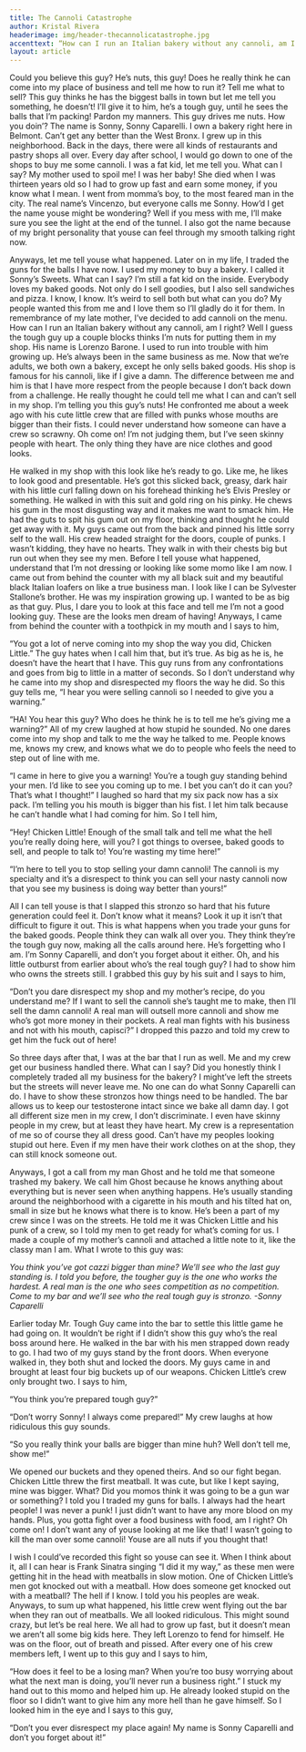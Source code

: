 ```yaml
---
title: The Cannoli Catastrophe
author: Kristal Rivera
headerimage: img/header-thecannolicatastrophe.jpg
accenttext: “How can I run an Italian bakery without any cannoli, am I right?”
layout: article 
---
```

Could you believe this guy? He’s nuts, this guy! Does he really think he can come into my place of business and tell me how to run it? Tell me what to sell? This guy thinks he has the biggest balls in town but let me tell you something, he doesn’t! I’ll give it to him, he’s a tough guy, until he sees the balls that I’m packing! Pardon my manners. This guy drives me nuts. How you doin’? The name is Sonny, Sonny Caparelli. I own a bakery right here in Belmont. Can’t get any better than the West Bronx. I grew up in this neighborhood. Back in the days, there were all kinds of restaurants and pastry shops all over.   Every day after school, I would go down to one of the shops to buy me some cannoli. I was a fat kid, let me tell you. What can I say? My mother used to spoil me! I was her baby! She died when I was thirteen years old so I had to grow up fast and earn some money, if you know what I mean. I went from momma’s boy, to the most feared man in the city. The real name’s Vincenzo, but everyone calls me Sonny. How’d I get the name youse might be wondering? Well if you mess with me, I’ll make sure you see the light at the end of the tunnel. I also got the name because of my bright personality that youse can feel through my smooth talking right now.

Anyways, let me tell youse what happened. Later on in my life, I traded the guns for the balls I have now. I used my money to buy a bakery. I called it Sonny’s Sweets. What can I say? I’m still a fat kid on the inside. Everybody loves my baked goods. Not only do I sell goodies, but I also sell sandwiches and pizza. I know, I know. It’s weird to sell both but what can you do? My people wanted this from me and I love them so I’ll gladly do it for them. In remembrance of my late mother, I’ve decided to add cannoli on the menu. How can I run an Italian bakery without any cannoli, am I right? Well I guess the tough guy up a couple blocks thinks I’m nuts for putting them in my shop. His name is Lorenzo Barone. I used to run into trouble with him growing up. He’s always been in the same business as me. Now that we’re adults, we both own a bakery, except he only sells baked goods. His shop is famous for his cannoli, like if I give a damn. The difference between me and him is that I have more respect from the people because I don’t back down from a challenge. He really thought he could tell me what I can and can’t sell in my shop. I’m telling you this guy’s nuts! He confronted me about a week ago with his cute little crew that are filled with punks whose mouths are bigger than their fists. I could never understand how someone can have a crew so scrawny. Oh come on! I’m not judging them, but I’ve seen skinny people with heart. The only thing they have are nice clothes and good looks.

He walked in my shop with this look like he’s ready to go. Like me, he likes to look good and presentable. He’s got this slicked back, greasy, dark hair with his little curl falling down on his forehead thinking he’s Elvis Presley or something. He walked in with this suit and gold ring on his pinky. He chews his gum in the most disgusting way and it makes me want to smack him. He had the guts to spit his gum out on my floor, thinking and thought he could get away with it. My guys came out from the back and pinned his little sorry self to the wall. His crew headed straight for the doors, couple of punks. I wasn’t kidding, they have no hearts. They walk in with their chests big but run out when they see my men. Before I tell youse what happened, understand that I’m not dressing or looking like some momo like I am now. I came out from behind the counter with my all black suit and my beautiful black Italian loafers on like a true business man. I look like I can be Sylvester Stallone’s brother. He was my inspiration growing up. I wanted to be as big as that guy. Plus, I dare you to look at this face and tell me I’m not a good looking guy. These are the looks men dream of having! Anyways, I came from behind the counter with a toothpick in my mouth and I says to him,

“You got a lot of nerve coming into my shop the way you did, Chicken Little.” The guy hates when I call him that, but it’s true. As big as he is, he doesn’t have the heart that I have. This guy runs from any confrontations and goes from big to little in a matter of seconds. So I don’t understand why he came into my shop and disrespected my floors the way he did. So this guy tells me,
“I hear you were selling cannoli so I needed to give you a warning.”

“HA! You hear this guy? Who does he think he is to tell me he’s giving me a warning?” All of my crew laughed at how stupid he sounded. No one dares come into my shop and talk to me the way he talked to me. People knows me, knows my crew, and knows what we do to people who feels the need to step out of line with me.

“I came in here to give you a warning! You’re a tough guy standing behind your men. I’d like to see you coming up to me. I bet you can’t do it can you? That’s what I thought!” I laughed so hard that my six pack now has a six pack. I’m telling you his mouth is bigger than his fist. I let him talk because he can’t handle what I had coming for him. So I tell him,

“Hey! Chicken Little! Enough of the small talk and tell me what the hell you’re really doing here, will you? I got things to oversee, baked goods to sell, and people to talk to! You’re wasting my time here!”

“I’m here to tell you to stop selling your damn cannoli! The cannoli is my specialty and it’s a disrespect to think you can sell your nasty cannoli now that you see my business is doing way better than yours!”

All I can tell youse is that I slapped this stronzo so hard that his future generation could feel it. Don’t know what it means? Look it up it isn’t that difficult to figure it out. This is what happens when you trade your guns for the baked goods. People think they can walk all over you. They think they’re the tough guy now, making all the calls around here. He’s forgetting who I am. I’m Sonny Caparelli, and don’t you forget about it either. Oh, and his little outburst from earlier about who’s the real tough guy? I had to show him who owns the streets still. I grabbed this guy by his suit and I says to him,

“Don’t you dare disrespect my shop and my mother’s recipe, do you understand me? If I want to sell the cannoli she’s taught me to make, then I’ll sell the damn cannoli! A real man will outsell more cannoli and show me who’s got more money in their pockets. A real man fights with his business and not with his mouth, capisci?” I dropped this pazzo and told my crew to get him the fuck out of here!

So three days after that, I was at the bar that I run as well. Me and my crew get our business handled there. What can I say? Did you honestly think I completely traded all my business for the bakery? I might’ve left the streets but the streets will never leave me. No one can do what Sonny Caparelli can do. I have to show these stronzos how things need to be handled. The bar allows us to keep our testosterone intact since we bake all damn day. I got all different size men in my crew, I don’t discriminate. I even have skinny people in my crew, but at least they have heart. My crew is a representation of me so of course they all dress good. Can’t have my peoples looking stupid out here. Even if my men have their work clothes on at the shop, they can still knock someone out.

Anyways, I got a call from my man Ghost and he told me that someone trashed my bakery. We call him Ghost because he knows anything about everything but is never seen when anything happens. He’s usually standing around the neighborhood with a cigarette in his mouth and his tilted hat on, small in size but he knows what there is to know. He’s been a part of my crew since I was on the streets. He told me it was Chicken Little and his punk of a crew, so I told my men to get ready for what’s coming for us. I made a couple of my mother’s cannoli and attached a little note to it, like the classy man I am. What I wrote to this guy was:

*You think you’ve got cazzi bigger than mine? We’ll see who the last guy standing is. I told you before, the tougher guy is the one who works the hardest. A real man is the one who sees competition as no competition. Come to my bar and we’ll see who the real tough guy is stronzo.*
        *-Sonny Caparelli*

Earlier today Mr. Tough Guy came into the bar to settle this little game he had going on. It wouldn’t be right if I didn’t show this guy who’s the real boss around here. He walked in the bar with his men strapped down ready to go. I had two of my guys stand by the front doors. When everyone walked in, they both shut and locked the doors. My guys came in and brought at least four big buckets up of our weapons. Chicken Little’s crew only brought two. I says to him,

“You think you’re prepared tough guy?”

“Don’t worry Sonny! I always come prepared!” My crew laughs at how ridiculous this guy sounds.

   “So you really think your balls are bigger than mine huh? Well don’t tell me, show me!”

We opened our buckets and they opened theirs. And so our fight began. Chicken Little threw the first meatball. It was cute, but like I kept saying, mine was bigger. What? Did you momos think it was going to be a gun war or something? I told you I traded my guns for balls. I always had the heart people! I was never a punk! I just didn’t want to have any more blood on my hands. Plus, you gotta fight over a food business with food, am I right? Oh come on! I don’t want any of youse looking at me like that! I wasn’t going to kill the man over some cannoli! Youse are all nuts if you thought that!

I wish I could’ve recorded this fight so youse can see it. When I think about it, all I can hear is Frank Sinatra singing “I did it my way,” as these men were getting hit in the head with meatballs in slow motion. One of Chicken Little’s men got knocked out with a meatball. How does someone get knocked out with a meatball? The hell if I know. I told you his peoples are weak. Anyways, to sum up what happened, his little crew went flying out the bar when they ran out of meatballs. We all looked ridiculous. This might sound crazy, but let’s be real here. We all had to grow up fast, but it doesn’t mean we aren’t all some big kids here. They left Lorenzo to fend for himself. He was on the floor, out of breath and pissed. After every one of his crew members left, I went up to this guy and I says to him,

“How does it feel to be a losing man? When you’re too busy worrying about what the next man is doing, you’ll never run a business right.” I stuck my hand out to this momo and helped him up. He already looked stupid on the floor so I didn’t want to give him any more hell than he gave himself. So I looked him in the eye and I says to this guy,

“Don’t you ever disrespect my place again! My name is Sonny Caparelli and don’t you forget about it!”
